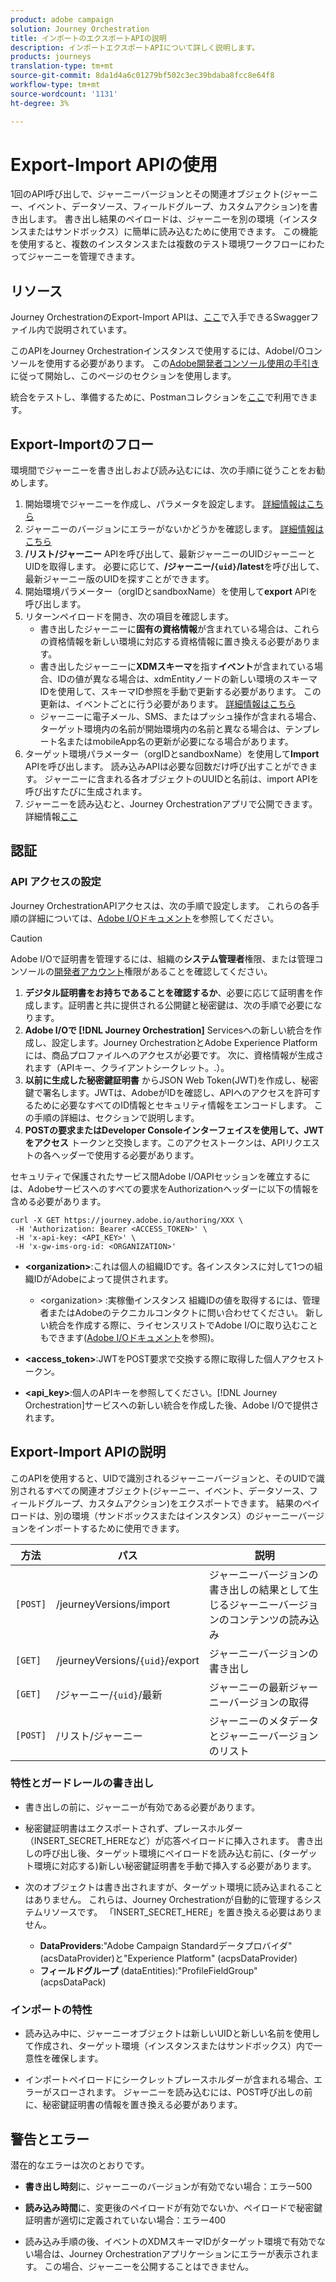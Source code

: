 ```yaml
---
product: adobe campaign
solution: Journey Orchestration
title: インポートのエクスポートAPIの説明
description: インポートエクスポートAPIについて詳しく説明します。
products: journeys
translation-type: tm+mt
source-git-commit: 8da1d4a6c01279bf502c3ec39bdaba8fcc8e64f8
workflow-type: tm+mt
source-wordcount: '1131'
ht-degree: 3%

---
```



# Export-Import APIの使用

1回のAPI呼び出しで、ジャーニーバージョンとその関連オブジェクト(ジャーニー、イベント、データソース、フィールドグループ、カスタムアクション)を書き出します。 書き出し結果のペイロードは、ジャーニーを別の環境（インスタンスまたはサンドボックス）に簡単に読み込むために使用できます。
この機能を使用すると、複数のインスタンスまたは複数のテスト環境ワークフローにわたってジャーニーを管理できます。


## リソース

Journey OrchestrationのExport-Import APIは、[ここ](https://adobedocs.github.io/JourneyAPI/docs/)で入手できるSwaggerファイル内で説明されています。

このAPIをJourney Orchestrationインスタンスで使用するには、AdobeI/Oコンソールを使用する必要があります。 この[Adobe開発者コンソール使用の手引き](https://www.adobe.io/apis/experienceplatform/console/docs.html#!AdobeDocs/adobeio-console/master/getting-started.md)に従って開始し、このページのセクションを使用します。

統合をテストし、準備するために、Postmanコレクションを[ここ](https://raw.githubusercontent.com/AdobeDocs/JourneyAPI/master/postman-collections/Journey-Orchestration_Export-import-API_postman-collection.json)で利用できます。


## Export-Importのフロー

環境間でジャーニーを書き出しおよび読み込むには、次の手順に従うことをお勧めします。

1. 開始環境でジャーニーを作成し、パラメータを設定します。 [詳細情報はこちら](https://docs.adobe.com/content/help/ja-JP/journeys/using/building-journeys/about-journey-building/journey.html)
1. ジャーニーのバージョンにエラーがないかどうかを確認します。 [詳細情報はこちら](https://docs.adobe.com/content/help/en/journeys/using/building-journeys/testing-the-journey.html)
1. **/リスト/ジャーニー** APIを呼び出して、最新ジャーニーのUIDジャーニーとUIDを取得します。 必要に応じて、**/ジャーニー/`{uid}`/latest**&#x200B;を呼び出して、最新ジャーニー版のUIDを探すことができます。
1. 開始環境パラメーター（orgIDとsandboxName）を使用して&#x200B;**export** APIを呼び出します。
1. リターンペイロードを開き、次の項目を確認します。
   * 書き出したジャーニーに&#x200B;**固有の資格情報**&#x200B;が含まれている場合は、これらの資格情報を新しい環境に対応する資格情報に置き換える必要があります。
   * 書き出したジャーニーに&#x200B;**XDMスキーマ**&#x200B;を指す&#x200B;**イベント**&#x200B;が含まれている場合、IDの値が異なる場合は、xdmEntityノードの新しい環境のスキーマIDを使用して、スキーマID参照を手動で更新する必要があります。 この更新は、イベントごとに行う必要があります。 [詳細情報はこちら](https://docs.adobe.com/content/help/en/journeys/using/events-journeys/experience-event-schema.html)
   * ジャーニーに電子メール、SMS、またはプッシュ操作が含まれる場合、ターゲット環境内の名前が開始環境内の名前と異なる場合は、テンプレート名またはmobileApp名の更新が必要になる場合があります。
1. ターゲット環境パラメーター（orgIDとsandboxName）を使用して&#x200B;**Import** APIを呼び出します。 読み込みAPIは必要な回数だけ呼び出すことができます。 ジャーニーに含まれる各オブジェクトのUUIDと名前は、import APIを呼び出すたびに生成されます。
1. ジャーニーを読み込むと、Journey Orchestrationアプリで公開できます。 詳細情報[ここ](https://docs.adobe.com/content/help/en/journeys/using/building-journeys/publishing-the-journey.html)


## 認証

### API アクセスの設定

Journey OrchestrationAPIアクセスは、次の手順で設定します。 これらの各手順の詳細については、[Adobe I/Oドキュメント](https://www.adobe.io/authentication/auth-methods.html#!AdobeDocs/adobeio-auth/master/AuthenticationOverview/ServiceAccountIntegration.md)を参照してください。

>[!CAUTION]
>
>Adobe I/Oで証明書を管理するには、組織の<b>システム管理者</b>権限、または管理コンソールの[開発者アカウント](https://helpx.adobe.com/enterprise/using/manage-developers.html)権限があることを確認してください。

1. **デジタル証明書をお持ちであることを確認するか**、必要に応じて証明書を作成します。証明書と共に提供される公開鍵と秘密鍵は、次の手順で必要になります。
1. **Adobe I/Oで [!DNL Journey Orchestration]** Servicesへの新しい統合を作成し、設定します。Journey OrchestrationとAdobe Experience Platformには、商品プロファイルへのアクセスが必要です。 次に、資格情報が生成されます（APIキー、クライアントシークレット。.）。
1. **以前に生成した秘密鍵証明書** からJSON Web Token(JWT)を作成し、秘密鍵で署名します。JWTは、AdobeがIDを確認し、APIへのアクセスを許可するために必要なすべてのID情報とセキュリティ情報をエンコードします。 この手順の詳細は、[](https://www.adobe.io/authentication/auth-methods.html#!AdobeDocs/adobeio-auth/master/JWT/JWT.md)セクションで説明します。
1. **POSTの要求またはDeveloper Consoleインターフェイスを使用して、JWTをアクセス** トークンと交換します。このアクセストークンは、APIリクエストの各ヘッダーで使用する必要があります。

セキュリティで保護されたサービス間Adobe I/OAPIセッションを確立するには、Adobeサービスへのすべての要求をAuthorizationヘッダーに以下の情報を含める必要があります。

```
curl -X GET https://journey.adobe.io/authoring/XXX \
 -H 'Authorization: Bearer <ACCESS_TOKEN>' \
 -H 'x-api-key: <API_KEY>' \
 -H 'x-gw-ims-org-id: <ORGANIZATION>'
```

* **&lt;organization>**:これは個人の組織IDです。各インスタンスに対して1つの組織IDがAdobeによって提供されます。

   * &lt;organization> :実稼働インスタンス
   組織IDの値を取得するには、管理者またはAdobeのテクニカルコンタクトに問い合わせてください。 新しい統合を作成する際に、ライセンスリストでAdobe I/Oに取り込むこともできます([Adobe I/Oドキュメント](https://www.adobe.io/authentication.html)を参照)。

* **&lt;access_token>**:JWTをPOST要求で交換する際に取得した個人アクセストークン。

* **&lt;api_key>**:個人のAPIキーを参照してください。[!DNL Journey Orchestration]サービスへの新しい統合を作成した後、Adobe I/Oで提供されます。



## Export-Import APIの説明

このAPIを使用すると、UIDで識別されるジャーニーバージョンと、そのUIDで識別されるすべての関連オブジェクト(ジャーニー、イベント、データソース、フィールドグループ、カスタムアクション)をエクスポートできます。
結果のペイロードは、別の環境（サンドボックスまたはインスタンス）のジャーニーバージョンをインポートするために使用できます。

| 方法 | パス | 説明 |
|---|---|---|
| `[POST]` | /jeurneyVersions/import | ジャーニーバージョンの書き出しの結果として生じるジャーニーバージョンのコンテンツの読み込み |
| `[GET]` | /jeurneyVersions/`{uid}`/export | ジャーニーバージョンの書き出し |
| `[GET]` | /ジャーニー/`{uid}`/最新 | ジャーニーの最新ジャーニーバージョンの取得 |
| `[POST]` | /リスト/ジャーニー | ジャーニーのメタデータとジャーニーバージョンのリスト |


### 特性とガードレールの書き出し

* 書き出しの前に、ジャーニーが有効である必要があります。

* 秘密鍵証明書はエクスポートされず、プレースホルダー（INSERT_SECRET_HEREなど）が応答ペイロードに挿入されます。
書き出しの呼び出し後、ターゲット環境にペイロードを読み込む前に、(ターゲット環境に対応する)新しい秘密鍵証明書を手動で挿入する必要があります。

* 次のオブジェクトは書き出されますが、ターゲット環境に読み込まれることはありません。 これらは、Journey Orchestrationが自動的に管理するシステムリソースです。 「INSERT_SECRET_HERE」を置き換える必要はありません。
   * **DataProviders**:&quot;Adobe Campaign Standardデータプロバイダ&quot; (acsDataProvider)と&quot;Experience Platform&quot; (acpsDataProvider)
   * **フィールドグループ** (dataEntities):&quot;ProfileFieldGroup&quot; (acpsDataPack)



### インポートの特性

* 読み込み中に、ジャーニーオブジェクトは新しいUIDと新しい名前を使用して作成され、ターゲット環境（インスタンスまたはサンドボックス）内で一意性を確保します。

* インポートペイロードにシークレットプレースホルダーが含まれる場合、エラーがスローされます。 ジャーニーを読み込むには、POST呼び出しの前に、秘密鍵証明書の情報を置き換える必要があります。

## 警告とエラー

潜在的なエラーは次のとおりです。

* **書き出し時刻**&#x200B;に、ジャーニーのバージョンが有効でない場合：エラー500

* **読み込み時間**&#x200B;に、変更後のペイロードが有効でないか、ペイロードで秘密鍵証明書が適切に定義されていない場合：エラー400

* 読み込み手順の後、イベントのXDMスキーマIDがターゲット環境で有効でない場合は、Journey Orchestrationアプリケーションにエラーが表示されます。 この場合、ジャーニーを公開することはできません。